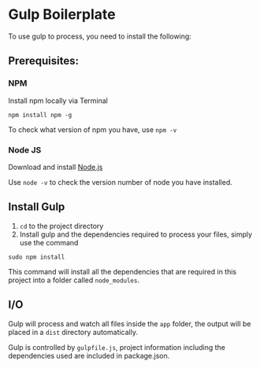 # Gulp Boilerplate

To use gulp to process, you need to install the following:

## Prerequisites:

### NPM

Install npm locally via Terminal
		
```
npm install npm -g
```

To check what version of npm you have, use `npm -v` 

### Node JS 

Download and install [Node.js](https://nodejs.org/en/)

Use `node -v` to check the version number of node you have installed.

## Install Gulp

1. `cd` to the project directory
2. Install gulp and the dependencies required to process your files, simply use the command 

```
sudo npm install
```

This command will install all the dependencies that are required in this project into a folder called `node_modules`.

## I/O

Gulp will process and watch all files inside the `app` folder, the output will be placed in a `dist` directory automatically.

Gulp is controlled by `gulpfile.js`, project information including the dependencies used are included in package.json.